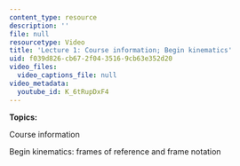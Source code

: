 ```yaml
---
content_type: resource
description: ''
file: null
resourcetype: Video
title: 'Lecture 1: Course information; Begin kinematics'
uid: f039d826-cb67-2f04-3516-9cb63e352d20
video_files:
  video_captions_file: null
video_metadata:
  youtube_id: K_6tRupDxF4
---
```


**Topics:**

Course information

Begin kinematics: frames of reference and frame notation
